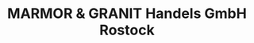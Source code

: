---
title: "MARMOR & GRANIT Handels GmbH Rostock"
url: /elmenhorst-lichtenhagen/marmor-und-granit-handels-gmbh-rostock/
shop: Allgemein
---